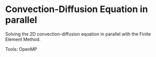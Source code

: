 # Convection-Diffusion Equation in parallel
Solving the 2D convection-diffusion equation in parallel with the Finite Element Method.

Tools: OpenMP
